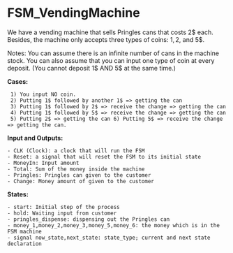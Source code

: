 # FSM_VendingMachine

We have a vending machine that sells Pringles cans that costs 2$ each. Besides, the machine only accepts three types of coins: 1$, 2$, and 5$. 

Notes: You can assume there is an infinite number of cans in the machine stock. You can also assume that you can input one type of coin at every deposit. 
(You cannot deposit 1$ AND 5$ at the same time.)

**Cases:**
```
 1) You input NO coin.
 2) Putting 1$ followed by another 1$ => getting the can
 3) Putting 1$ followed by 2$ => receive the change => getting the can
 4) Putting 1$ followed by 5$ => receive the change => getting the can
 5) Putting 2$ => getting the can 6) Putting 5$ => receive the change => getting the can.
```
**Input and Outputs:**
```
- CLK (Clock): a clock that will run the FSM 
- Reset: a signal that will reset the FSM to its initial state 
- MoneyIn: Input amount 
- Total: Sum of the money inside the machine 
- Pringles: Pringles can given to the customer 
- Change: Money amount of given to the customer
```
**States:**
```
- start: Initial step of the process 
- hold: Waiting input from customer 
- pringles_dispense: dispensing out the Pringles can
- money_1,money_2,money_3,money_5,money_6: the money which is in the FSM machine
- signal now_state,next_state: state_type; current and next state declaration
```


